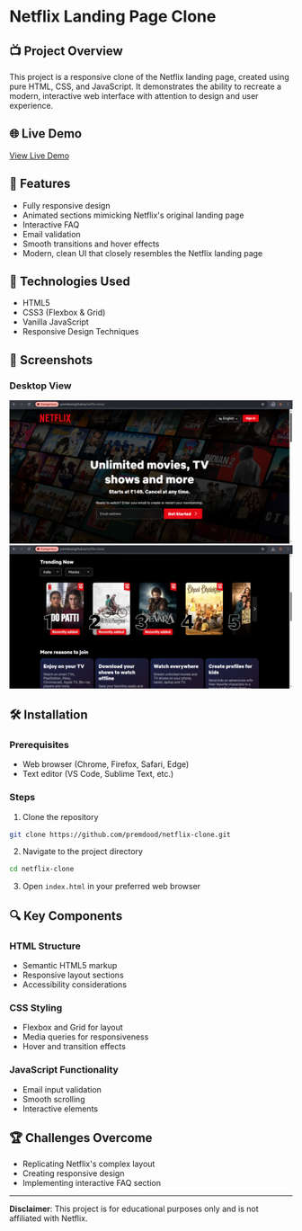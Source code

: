 # Netflix Landing Page Clone

## 📺 Project Overview

This project is a responsive clone of the Netflix landing page, created using pure HTML, CSS, and JavaScript. It demonstrates the ability to recreate a modern, interactive web interface with attention to design and user experience.

## 🌐 Live Demo

[View Live Demo](https://premdood.github.io/netflix-clone)

## 🌟 Features

- Fully responsive design
- Animated sections mimicking Netflix's original landing page
- Interactive FAQ
- Email validation
- Smooth transitions and hover effects
- Modern, clean UI that closely resembles the Netflix landing page

## 🚀 Technologies Used

- HTML5
- CSS3 (Flexbox & Grid)
- Vanilla JavaScript
- Responsive Design Techniques

## 📸 Screenshots

### Desktop View
<img src="screenshots/desktop-view-1.png" />
<img src="screenshots/desktop-view-2.png" />

## 🛠 Installation

### Prerequisites
- Web browser (Chrome, Firefox, Safari, Edge)
- Text editor (VS Code, Sublime Text, etc.)

### Steps
1. Clone the repository
```bash
git clone https://github.com/premdood/netflix-clone.git
```

2. Navigate to the project directory
```bash
cd netflix-clone
```

3. Open `index.html` in your preferred web browser

## 🔍 Key Components

### HTML Structure
- Semantic HTML5 markup
- Responsive layout sections
- Accessibility considerations

### CSS Styling
- Flexbox and Grid for layout
- Media queries for responsiveness
- Hover and transition effects

### JavaScript Functionality
- Email input validation
- Smooth scrolling
- Interactive elements

## 🏆 Challenges Overcome

- Replicating Netflix's complex layout
- Creating responsive design
- Implementing interactive FAQ section

---

**Disclaimer**: This project is for educational purposes only and is not affiliated with Netflix.

